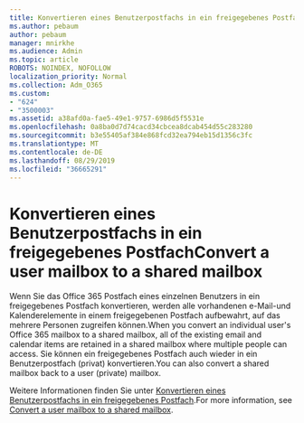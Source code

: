 ```yaml
---
title: Konvertieren eines Benutzerpostfachs in ein freigegebenes Postfach
ms.author: pebaum
author: pebaum
manager: mnirkhe
ms.audience: Admin
ms.topic: article
ROBOTS: NOINDEX, NOFOLLOW
localization_priority: Normal
ms.collection: Adm_O365
ms.custom:
- "624"
- "3500003"
ms.assetid: a38afd0a-fae5-49e1-9757-6986d5f5531e
ms.openlocfilehash: 0a8ba0d7d74cacd34cbcea8dcab454d55c283280
ms.sourcegitcommit: b3e55405af384e868fcd32ea794eb15d1356c3fc
ms.translationtype: MT
ms.contentlocale: de-DE
ms.lasthandoff: 08/29/2019
ms.locfileid: "36665291"
---
```

# <a name="convert-a-user-mailbox-to-a-shared-mailbox"></a><span data-ttu-id="bc234-102">Konvertieren eines Benutzerpostfachs in ein freigegebenes Postfach</span><span class="sxs-lookup"><span data-stu-id="bc234-102">Convert a user mailbox to a shared mailbox</span></span>

<span data-ttu-id="bc234-103">Wenn Sie das Office 365 Postfach eines einzelnen Benutzers in ein freigegebenes Postfach konvertieren, werden alle vorhandenen e-Mail-und Kalenderelemente in einem freigegebenen Postfach aufbewahrt, auf das mehrere Personen zugreifen können.</span><span class="sxs-lookup"><span data-stu-id="bc234-103">When you convert an individual user's Office 365 mailbox to a shared mailbox, all of the existing email and calendar items are retained in a shared mailbox where multiple people can access.</span></span> <span data-ttu-id="bc234-104">Sie können ein freigegebenes Postfach auch wieder in ein Benutzerpostfach (privat) konvertieren.</span><span class="sxs-lookup"><span data-stu-id="bc234-104">You can also convert a shared mailbox back to a user (private) mailbox.</span></span>
  
<span data-ttu-id="bc234-105">Weitere Informationen finden Sie unter [Konvertieren eines Benutzerpostfachs in ein freigegebenes Postfach](https://docs.microsoft.com/office365/admin/email/convert-user-mailbox-to-shared-mailbox).</span><span class="sxs-lookup"><span data-stu-id="bc234-105">For more information, see [Convert a user mailbox to a shared mailbox](https://docs.microsoft.com/office365/admin/email/convert-user-mailbox-to-shared-mailbox).</span></span>
  